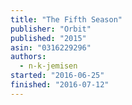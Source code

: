 ```yaml
---
title: "The Fifth Season"
publisher: "Orbit"
published: "2015"
asin: "0316229296"
authors:
  - n-k-jemisen
started: "2016-06-25"
finished: "2016-07-12"
---
```

